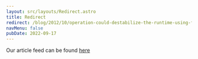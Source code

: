```yaml
---
layout: src/layouts/Redirect.astro
title: Redirect
redirect: /blog/2012/10/operation-could-destabilize-the-runtime-using-fakes/
navMenu: false
pubDate: 2022-09-17
---
```

<div>
Our article feed can be found <a href="/blog/2012/10/operation-could-destabilize-the-runtime-using-fakes/">here</a>
</div>
